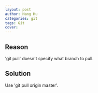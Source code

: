 ```yaml
---
layout: post
author: Hang Hu
categories: git
tags: Git 
cover: 
---
```


## Reason

'git pull' doesn't specify what branch to pull.
## Solution

Use 'git pull origin master'.
